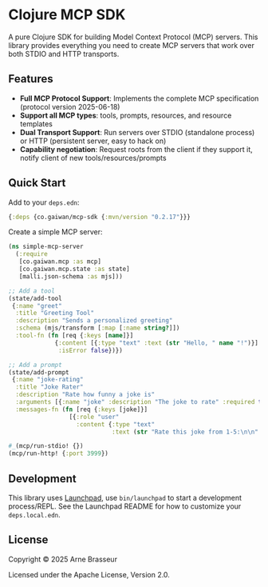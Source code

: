 # Clojure MCP SDK

A pure Clojure SDK for building Model Context Protocol (MCP) servers. This
library provides everything you need to create MCP servers that work over both
STDIO and HTTP transports.

## Features

- **Full MCP Protocol Support**: Implements the complete MCP specification (protocol version 2025-06-18)
- **Support all MCP types**: tools, prompts, resources, and resource templates
- **Dual Transport Support**: Run servers over STDIO (standalone process) or HTTP (persistent server, easy to hack on)
- **Capability negotiation**: Request roots from the client if they support it, notify client of new tools/resources/prompts

## Quick Start

Add to your `deps.edn`:

```clojure
{:deps {co.gaiwan/mcp-sdk {:mvn/version "0.2.17"}}}
```

Create a simple MCP server:

```clojure
(ns simple-mcp-server
  (:require
   [co.gaiwan.mcp :as mcp]
   [co.gaiwan.mcp.state :as state]
   [malli.json-schema :as mjs]))

;; Add a tool
(state/add-tool
 {:name "greet"
  :title "Greeting Tool"
  :description "Sends a personalized greeting"
  :schema (mjs/transform [:map [:name string?]])
  :tool-fn (fn [req {:keys [name]}]
             {:content [{:type "text" :text (str "Hello, " name "!")}]
              :isError false})})

;; Add a prompt
(state/add-prompt
 {:name "joke-rating"
  :title "Joke Rater"
  :description "Rate how funny a joke is"
  :arguments [{:name "joke" :description "The joke to rate" :required true}]
  :messages-fn (fn [req {:keys [joke]}]
                 [{:role "user"
                   :content {:type "text"
                             :text (str "Rate this joke from 1-5:\n\n" joke)}}])})

#_(mcp/run-stdio! {})
(mcp/run-http! {:port 3999})
```

## Development

This library uses [Launchpad](https://github.com/github/launchpad), use
`bin/launchpad` to start a development process/REPL. See the Launchpad README
for how to customize your `deps.local.edn`.

## License

Copyright © 2025 Arne Brasseur

Licensed under the Apache License, Version 2.0.
